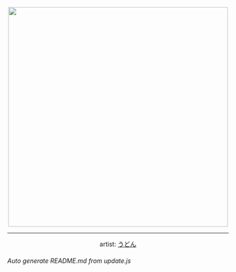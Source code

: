 
<p align="center">
  <img width="500" src="https://nekos.best/api/v2/neko/0414.png">
  <hr/>
  <center>
    artist: <a href="https://www.pixiv.net/en/artworks/88387862">うどん</a>
  </center>
</p>


###### Auto generate README.md from update.js

